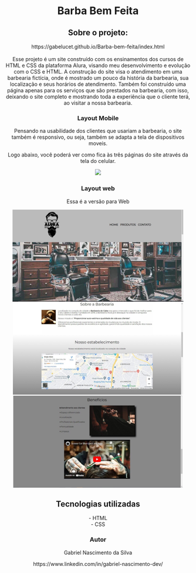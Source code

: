 
  <h1 align="center">Barba Bem Feita</h1>

  <h2 align="center">Sobre o projeto:</h2>
  <p align ="center">https://gabelucet.github.io/Barba-bem-feita/index.html<br><br>
  Esse projeto é um site construído com os ensinamentos dos cursos de HTML e CSS da plataforma Alura, visando meu desenvolvimento e evolução com o CSS e HTML.
  A construção do site visa o atendimento em uma barbearia fictícia, onde é mostrado um pouco da história da barbearia, sua localização e seus horários de atendimento. 
  Também foi construído uma página apenas para os serviços que são prestados na barbearia, com isso, deixando o site completo e mostrando toda a experiência que o       cliente terá, ao visitar a nossa barbearia.</p>

  <h3 align="center">Layout Mobile</h3>
  <p align="center">Pensando na usabilidade dos clientes que usariam a barbearia, o site também é responsivo, ou seja, também se adapta a tela de dispositivos moveis.</p>   
  <p align="center">Logo abaixo, você poderá ver como fica às três páginas do site através da tela do celular.</p>
  <div align="center">
  <img src="assets/1.gif" height ="374px">
  </div>

  <h3 align=center>Layout web</h3>
  <p align=center>Essa é a versão para Web</p>

  <div align="center" >
  <img src="assets/img_inicial.jpg" height="250px"><br>
  <img src="assets/img_meio.jpg" height="250px"><br>
  <img src="assets/img_final.jpg" height="250px">
  </div>

<div align="center">
  <h2> Tecnologias utilizadas</h2>
  - HTML<br>
  - CSS
<div>

<h3 align="center"> Autor</h3>
<p align="center"> Gabriel Nascimento da Silva</p>
<p align="center">https://www.linkedin.com/in/gabriel-nascimento-dev/</p>

